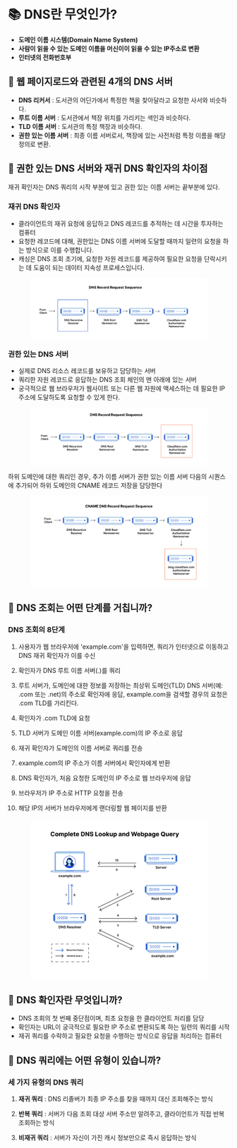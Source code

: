 # 📚 DNS란 무엇인가?
- **도메인 이름 시스템(Domain Name System)**
- **사람이 읽을 수 있는 도메인 이름을 머신이이 읽을 수 있는 IP주소로 변환**
- **인터넷의 전화번호부**

## 📖 웹 페이지로드와 관련된 4개의 DNS 서버
- **DNS 리커서** : 도서관의 어딘가에서 특정한 책을 찾아달라고 요청한 사서와 비슷하다.
- **루트 이름 서버** : 도서관에서 책장 위치를 가리키는 색인과 비슷하다.
- **TLD 이름 서버** : 도서관의 특정 책장과 비슷하다.
- **권한 있는 이름 서버** : 최종 이름 서버로서, 책장에 있는 사전처럼 특정 이름을 해당 정의로 변환.

## 📖 권한 있는 DNS 서버와 재귀 DNS 확인자의 차이점
재귀 확인자는 DNS 쿼리의 시작 부분에 있고 권한 있는 이름 서버는 끝부분에 있다.

### 재귀 DNS 확인자
- 클라이언트의 재귀 요청에 응답하고 DNS 레코드를 추적하는 데 시간을 투자하는 컴퓨터
- 요청한 레코드에 대해, 권한있는 DNS 이름 서버에 도달할 때까지 일련의 요청을 하는 방식으로 이를 수행합니다.
- 캐싱은 DNS 조회 초기에, 요청한 자원 레코드를 제공하여 필요한 요청을 단락시키는 데 도움이 되는 데이터 지속성 프로세스입니다.

<img src="./image/3_1.png" alt="설명" width="400" style="display: block; margin: auto;">

### 권한 있는 DNS 서버
- 실제로 DNS 리소스 레코드를 보유하고 담당하는 서버
- 쿼리한 자원 레코드로 응답하는 DNS 조회 체인의 맨 아래에 있는 서버
- 궁극적으로 웹 브라우저가 웹사이트 또는 다른 웹 자원에 액세스하는 데 필요한 IP 주소에 도달하도록 요청할 수 있게 한다.

<img src="./image/3_2.png" alt="설명" width="400" style="display: block; margin: auto;">

하위 도메인에 대한 쿼리인 경우, 추가 이름 서버가 권한 있는 이름 서버 다음의 시퀀스에 추가되어 하위 도메인의 CNAME 레코드 저장을 담당한다

<img src="./image/3_3.png" alt="설명" width="400" style="display: block; margin: auto;">

## 📖 DNS 조회는 어떤 단계를 거칩니까?

### DNS 조회의 8단계

1. 사용자가 웹 브라우저에 'example.com'을 입력하면, 쿼리가 인터넷으로 이동하고 DNS 재귀 확인자가 이를 수신

2. 확인자가 DNS 루트 이름 서버(.)를 쿼리

3. 루트 서버가, 도메인에 대한 정보를 저장하는 최상위 도메인(TLD) DNS 서버(예: .com 또는 .net)의 주소로 확인자에 응답, example.com을 검색할 경우의 요청은 .com TLD를 가리킨다.

4. 확인자가 .com TLD에 요청

5. TLD 서버가 도메인 이름 서버(example.com)의 IP 주소로 응답

6. 재귀 확인자가 도메인의 이름 서버로 쿼리를 전송

7. example.com의 IP 주소가 이름 서버에서 확인자에게 반환

8. DNS 확인자가, 처음 요청한 도메인의 IP 주소로 웹 브라우저에 응답

9. 브라우저가 IP 주소로 HTTP 요청을 전송

10. 해당 IP의 서버가 브라우저에게 랜더링할 웹 페이지를 반환

<img src="./image/3_4.png" alt="설명" width="400" style="display: block; margin: auto;">

## 📖 DNS 확인자란 무엇입니까?
- DNS 조회의 첫 번째 중단점이며, 최초 요청을 한 클라이언트 처리를 담당
- 확인자는 URL이 궁극적으로 필요한 IP 주소로 변환되도록 하는 일련의 쿼리를 시작
- 재귀 쿼리를 수락하고 필요한 요청을 수행하는 방식으로 응답을 처리하는 컴퓨터

## 📖 DNS 쿼리에는 어떤 유형이 있습니까?

### 세 가지 유형의 DNS 쿼리

1. **재귀 쿼리** : DNS 리졸버가 최종 IP 주소를 찾을 때까지 대신 조회해주는 방식

2. **반복 쿼리** : 서버가 다음 조회 대상 서버 주소만 알려주고, 클라이언트가 직접 반복 조회하는 방식

3. **비재귀 쿼리** : 서버가 자신이 가진 캐시 정보만으로 즉시 응답하는 방식